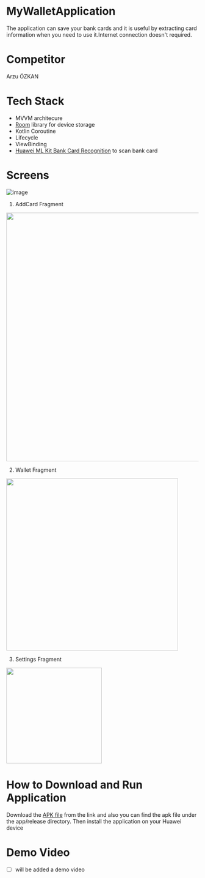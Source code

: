 # MyWalletApplication
The application can save your bank cards and it is useful by extracting card information when you need to use it.Internet connection doesn't required.

# Competitor
Arzu ÖZKAN

# Tech Stack
- MVVM architecure
- [Room](https://developer.android.com/jetpack/androidx/releases/room) library for device storage
- Kotlin Coroutine
- Lifecycle
- ViewBinding
- [Huawei ML Kit Bank Card Recognition](https://developer.huawei.com/consumer/en/doc/development/hiai-Guides/bcr-sdk-0000001050038086) to scan bank card

# Screens
![image](https://user-images.githubusercontent.com/48025290/168447119-f99ef922-6b6a-4952-873d-5dcdf84fe316.png)

1. AddCard Fragment

<img src="https://user-images.githubusercontent.com/48025290/168447336-ab9832e3-6353-4e54-9f20-cf9be86de598.jpg" width=650px />


2. Wallet Fragment

<img src="https://user-images.githubusercontent.com/48025290/168447442-3a4c2924-0e2b-408c-8f28-1294e1943bf8.jpg" width=450px />


3. Settings Fragment 

<img src="https://user-images.githubusercontent.com/48025290/168447469-eb1de294-b43c-43e9-ae2d-76db937a8f88.jpg" width=250px />


# How to Download and Run Application
Download the [APK file](https://github.com/arzuozkan/MyWalletApplication/blob/master/app/release/app-release.apk) from the link and also you can find the apk file under the app/release directory. Then install the application on your Huawei device

# Demo Video
- [ ] will be added a demo video

